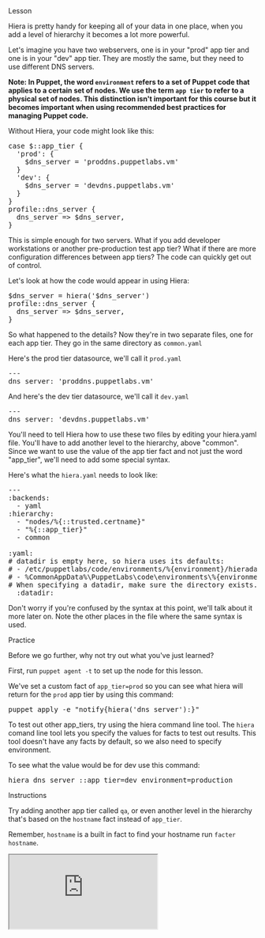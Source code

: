 <link rel="stylesheet" href="/static/selfpaced/selfpaced.css" markdown="1">
<script defer="" src="//code.jquery.com/jquery-1.11.2.js" markdown="1"></script>
<script defer="" src="https://try.puppet.com/js/selfpaced.js" markdown="1"></script>

<div id="lesson" markdown="1">

<div id="instructions" markdown="1">

<div class="instruction-header">
<i class="fa fa-graduation-cap"></i>
Lesson
</div>

<div class="instruction-content" markdown="1">

Hiera is pretty handy for keeping all of your data in one place, when you add a
level of hierarchy it becomes a lot more powerful.

Let's imagine you have two webservers, one is in your "prod" app tier and one 
is in your "dev" app tier.  They are mostly the same, but they need to use 
different DNS servers.

**Note: In Puppet, the word `environment` refers to a set of Puppet code that
applies to a certain set of nodes.  We use the term `app tier` to refer to a
physical set of nodes. This distinction isn't important for this course but it
becomes important when using recommended best practices for managing Puppet code.**

Without Hiera, your code might look like this:
<pre>
case $::app_tier {
  'prod': {
    $dns_server = 'proddns.puppetlabs.vm'
  }
  'dev': {
    $dns_server = 'devdns.puppetlabs.vm'
  }
}
profile::dns_server {
  dns_server => $dns_server,
}
</pre>

This is simple enough for two servers. What if you add developer workstations
or another pre-production test app tier? What if there are more configuration
differences between app tiers? The code can quickly get out of
control.

Let's look at how the code would appear in using Hiera:
<pre>
$dns_server = hiera('$dns_server')
profile::dns_server {
  dns_server => $dns_server,
}
</pre>

So what happened to the details? Now they're in two separate files, one for
each app tier. They go in the same directory as `common.yaml`

Here's the prod tier datasource, we'll call it `prod.yaml`
<pre>
---
dns_server: 'proddns.puppetlabs.vm'
</pre>

And here's the dev tier datasource, we'll call it `dev.yaml`
<pre>
---
dns_server: 'devdns.puppetlabs.vm'
</pre>

You'll need to tell Hiera how to use these two files by editing your
hiera.yaml file. You'll have to add another level to the hierarchy,
above "common". Since we want to use the value of the app tier fact
and not just the word "app_tier", we'll need to add some special syntax.

Here's what the `hiera.yaml` needs to look like:
<pre>
---
:backends:
  - yaml
:hierarchy:
  - "nodes/%{::trusted.certname}"
  - "%{::app_tier}"
  - common

:yaml:
# datadir is empty here, so hiera uses its defaults:
# - /etc/puppetlabs/code/environments/%{environment}/hieradata on *nix
# - %CommonAppData%\PuppetLabs\code\environments\%{environment}\hieradata on Windows
# When specifying a datadir, make sure the directory exists.
  :datadir:
</pre>

Don't worry if you're confused by the syntax at this point, we'll talk about
it more later on. Note the other places in the file where the same syntax
is used.

</div>

<div class="instruction-header">
<i class="fa fa-desktop"></i>
Practice
</div>

<div class="instruction-content" markdown="1">

Before we go further, why not try out what you've just learned? 

First, run `puppet agent -t` to set up the node for this lesson.

We've set a custom fact of `app_tier=prod` so you can see what hiera will return
for the `prod` app tier by using this command:

<pre>
puppet apply -e "notify{hiera('dns_server'):}"
</pre>

To test out other app_tiers, try using the hiera command line tool. The `hiera`
comand line tool lets you specify the values for facts to test out results. This
tool doesn't have any facts by default, so we also need to specify environment.

To see what the value would be for dev use this command:
<pre>
hiera dns_server ::app_tier=dev environment=production
</pre>


</div>

<div class="instruction-header">
<i class="fa fa-square-check-o"></i>
Instructions
</div>

<div class="instruction-content" markdown="1">

Try adding another app tier called `qa`, or even another level in the
hierarchy that's based on the `hostname` fact instead of `app_tier`.

Remember, `hostname` is a built in fact to find your hostname run
`facter hostname`.

</div>

</div>

<div id="terminal">
  <iframe id="try" src="https://try.puppet.com/sandbox/?course=get_hiera2" name="terminal"></iframe>
</div>

</div>
